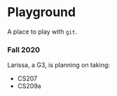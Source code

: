 # Playground

A place to play with `git`.

### Fall 2020
Larissa, a G3,  is planning on taking:
- CS207
- CS209a
